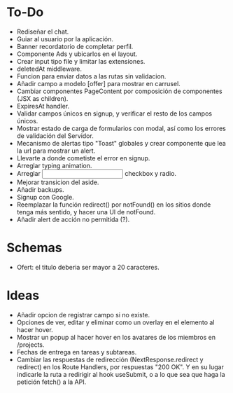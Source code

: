 # To-Do

- Rediseñar el chat.
- Guiar al usuario por la aplicación.
- Banner recordatorio de completar perfil.
- Componente Ads y ubicarlos en el layout.
- Crear input tipo file y limitar las extensiones.
- deletedAt middleware.
- Funcion para enviar datos a las rutas sin validacion.
- Añadir campo a modelo [offer] para mostrar en carrusel.
- Cambiar componentes PageContent por composición de componentes (JSX as children).
- ExpiresAt handler.
- Validar campos únicos en signup, y verificar el resto de los campos únicos.
- Mostrar estado de carga de formularios con modal, así como los errores de validación del Servidor.
- Mecanismo de alertas tipo "Toast" globales y crear componente que lea la url para mostrar un alert.
- Llevarte a donde cometiste el error en signup.
- Arreglar typing animation.
- Arreglar <Input> checkbox y radio.
- Mejorar transicion del aside.
- Añadir backups.
- Signup con Google.
- Reemplazar la función redirect() por notFound() en los sitios donde tenga más sentido, y hacer una UI de notFound.
- Añadir alert de acción no permitida (?).

# Schemas
- Ofert: el titulo deberia ser mayor a 20 caracteres.

# Ideas

- Añadir opcion de registrar campo si no existe.
- Opciones de ver, editar y eliminar como un overlay en el elemento al hacer hover.
- Mostrar un popup al hacer hover en los avatares de los miembros en /projects.
- Fechas de entrega en tareas y subtareas.
- Cambiar las respuestas de redirección (NextResponse.redirect y redirect) en los Route Handlers, por respuestas "200 OK". Y en su lugar indicarle la ruta a redirigir al hook useSubmit, o a lo que sea que haga la petición fetch() a la API.
